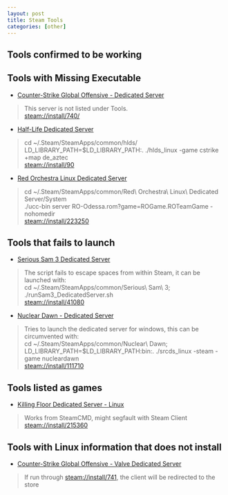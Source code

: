 ```yaml
---
layout: post
title: Steam Tools
categories: [other]
---
```


Tools confirmed to be working
-----------------------------


Tools with Missing Executable
-----------------------------
- [Counter-Strike Global Offensive - Dedicated Server]()
> This server is not listed under Tools.  
[steam://install/740/](steam://install/740)
- [Half-Life Dedicated Server]()  
> cd ~/.Steam/SteamApps/common/hlds/  
> LD_LIBRARY_PATH=$LD_LIBRARY_PATH:. ./hlds_linux -game cstrike +map de_aztec  
[steam://install/90](steam://install/90)
- [Red Orchestra Linux Dedicated Server]()  
> cd ~/.Steam/SteamApps/common/Red\ Orchestra\ Linux\ Dedicated Server/System  
> ./ucc-bin server RO-Odessa.rom?game=ROGame.ROTeamGame -nohomedir  
[steam://install/223250](steam://install/223250)

Tools that fails to launch
--------------------------
- [Serious Sam 3 Dedicated Server]()
> The script fails to escape spaces from within Steam, it can be launched with:  
> cd ~/.Steam/SteamApps/common/Serious\ Sam\ 3; ./runSam3_DedicatedServer.sh  
[steam://install/41080](steam://install/41080)
- [Nuclear Dawn - Dedicated Server]()  
> Tries to launch the dedicated server for windows, this can be circumvented with:  
> cd ~/.Steam/SteamApps/common/Nuclear\ Dawn; LD_LIBRARY_PATH=$LD_LIBRARY_PATH:bin:. ./srcds_linux  -steam -game nucleardawn  
[steam://install/111710](steam://install/111710)

Tools listed as games
---------------------
- [Killing Floor Dedicated Server - Linux]()  
> Works from SteamCMD, might segfault with Steam Client
[steam://install/215360](steam://install/215360)

Tools with Linux information that does not install
--------------------------------------------------
- [Counter-Strike Global Offensive - Valve Dedicated Server]()
> If run through [steam://install/741](steam://install/741), the client will be redirected to the store
